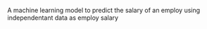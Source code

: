 A machine learning model to predict the salary of an employ using independentant data  as employ salary


